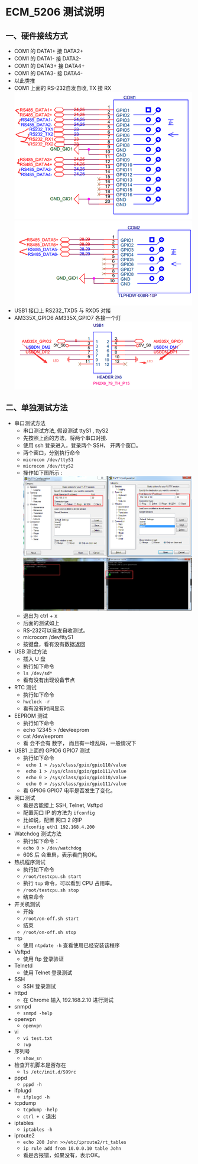 # ECM_5206 测试说明

## 一、硬件接线方式
* COM1 的 DATA1+ 接 DATA2+
* COM1 的 DATA1- 接 DATA2-
* COM1 的 DATA3+ 接 DATA4+
* COM1 的 DATA3- 接 DATA4-
* 以此类推
* COM1 上面的 RS-232自发自收, TX 接 RX
  ![com1](img/TEST_COM1.jpg)
  ![com1](img/TEST_COM2.jpg)
* USB1 接口上 RS232_TXD5 与 RXD5 对接
* AM335X_GPIO6 AM335X_GPIO7 各接一个灯
  ![USB1](img/test_usb1.jpg)

## 二、单独测试方法
* 串口测试方法
  * 串口测试方法, 假设测试 ttyS1 , ttyS2
  * 先按照上面的方法，将两个串口对接.
  * 使用 ssh 登录进入，登录两个 SSH， 开两个窗口。
  * 两个窗口，分别执行命令
  * `microcom /dev/ttyS1`
  * `microcom /dev/ttyS2`
  * 操作如下图所示 :
    ![ssh_test](img/SSH_test.jpg)
    ![serial_test](img/serial_test.jpg)
  * 退出为 ctrl + x
  * 后面的测试如上
  * RS-232可以自发自收测试。
  * microcom /dev/ttyS1
  * 按键盘，看有没有数据返回
* USB 测试方法
  * 插入 U 盘
  * 执行如下命令
  * `ls /dev/sd*`
  * 看有没有出现设备节点
* RTC 测试
  * 执行如下命令
  * `hwclock -r`
  * 看有没有时间显示
* EEPROM 测试
  * 执行如下命令
  * echo 12345 > /dev/eeprom
  * cat /dev/eeprom
  * 看 会不会有 数字， 而且有一堆乱码，一般情况下
* USB1 上面的 GPIO6 GPIO7 测试
  * 执行如下命令
  * ` echo 1 > /sys/class/gpio/gpio110/value`
  * ` echo 1 > /sys/class/gpio/gpio111/value`
  * ` echo 0 > /sys/class/gpio/gpio110/value`
  * ` echo 0 > /sys/class/gpio/gpio111/value`
  * 看 GPIO6 GPIO7 电平是否发生了变化。
* 网口测试
  * 看是否能接上 SSH, Telnet, Vsftpd
  * 配置网口 IP 的方法为 `ifconfig`
  * 比如说，配置 网口 2 的IP
  * `ifconfig eth1 192.168.4.200`
* Watchdog 测试方法
  * 执行如下命令：
  * `echo 0 > /dev/watchdog`
  * 60S 后 会重启，表示看门狗OK。
* 热机程序测试
  * 执行如下命令
  * `/root/testcpu.sh start`
  * 执行 `top` 命令，可以看到 CPU 占用率。
  * `/root/testcpu.sh stop`
  * 结束命令
* 开关机测试
  * 开始
  * `/root/on-off.sh start`
  * 结束
  * `/root/on-off.sh stop`
* ntp
  * 使用 `ntpdate -h` 查看使用已经安装该程序
* Vsftpd
  * 使用 ftp 登录验证
* Telnetd
  * 使用 Telnet 登录测试
* SSH
  * SSH 登录测试
* httpd
  * 在 Chrome 输入 192.168.2.10 进行测试
* snmpd
  * `snmpd -help`
* openvpn
  * `openvpn`
* vi
  *  `vi test.txt`
  * `:wp`
* 序列号
  * `show_sn`
* 检查开机脚本是否存在
  * `ls /etc/init.d/S99rc`
* pppd
  * `pppd -h`
* ifplugd
  * `ifplugd -h`
* tcpdump
  * `tcpdump -help`
  * `ctrl + c` 退出
* iptables
  * `iptables -h`
* iproute2
  * `echo 200 John >>/etc/iproute2/rt_tables`
  * `ip rule add from 10.0.0.10 table John`
  * 看是否报错，如果没有，表示OK。 
